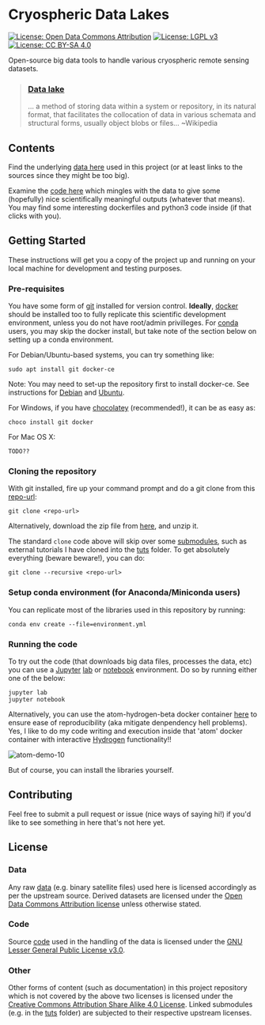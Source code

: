 # Cryospheric Data Lakes

[![License: Open Data Commons Attribution](https://img.shields.io/badge/License-ODC_BY-brightgreen.svg)](https://opendatacommons.org/licenses/by/)
[![License: LGPL v3](https://img.shields.io/badge/License-LGPL%20v3-blue.svg)](https://www.gnu.org/licenses/lgpl-3.0)
[![License: CC BY-SA 4.0](https://img.shields.io/badge/License-CC%20BY--SA%204.0-lightgrey.svg)](https://creativecommons.org/licenses/by-sa/4.0/)

Open-source big data tools to handle various cryospheric remote sensing datasets.

> ### [Data lake](https://en.wikipedia.org/wiki/Data_lake)
> ... a method of storing data within a system or repository, in its natural format, that facilitates the collocation of data in various schemata and structural forms, usually object blobs or files... ~Wikipedia

## Contents

Find the underlying [data here](/data) used in this project (or at least links to the sources since they might be too big).

Examine the [code here](/code) which mingles with the data to give some (hopefully) nice scientifically meaningful outputs (whatever that means).
You may find some interesting dockerfiles and python3 code inside (if that clicks with you).

## Getting Started

These instructions will get you a copy of the project up and running on your local machine for development and testing purposes.

### Pre-requisites

You have some form of [git](https://git-scm.com/) installed for version control.
**Ideally**, [docker](https://www.docker.com/) should be installed too to fully replicate this scientific development environment, unless you do not have root/admin privilleges.
For [conda](https://conda.io) users, you may skip the docker install, but take note of the section below on setting up a conda environment.

For Debian/Ubuntu-based systems, you can try something like:

    sudo apt install git docker-ce

Note: You may need to set-up the repository first to install docker-ce.
See instructions for [Debian](https://docs.docker.com/engine/installation/linux/docker-ce/debian/) and [Ubuntu](https://docs.docker.com/engine/installation/linux/docker-ce/ubuntu/).

For Windows, if you have [chocolatey](https://chocolatey.org/) (recommended!), it can be as easy as:

    choco install git docker

For Mac OS X:

    TODO??

### Cloning the repository

With git installed, fire up your command prompt and do a git clone from this [repo-url](/../../):

    git clone <repo-url>

Alternatively, download the zip file from [here](/../../archive/master.zip), and unzip it.

The standard `clone` code above will skip over some [submodules](https://github.com/blog/2104-working-with-submodules), such as external tutorials I have cloned into the [tuts](/tuts) folder.
To get absolutely everything (beware beware!), you can do:

    git clone --recursive <repo-url>


### Setup conda environment (for Anaconda/Miniconda users)

You can replicate most of the libraries used in this repository by running:
    
    conda env create --file=environment.yml

### Running the code

To try out the code (that downloads big data files, processes the data, etc) you can use a [Jupyter](http://jupyter.org/) [lab](https://jupyterlab.readthedocs.io/en/latest/) or [notebook](https://jupyter-notebook.readthedocs.io/en/stable/) environment.
Do so by running either one of the below:

    jupyter lab
    jupyter notebook

Alternatively, you can use the atom-hydrogen-beta docker container [here](/code/docker#atom) to ensure ease of reproducibility (aka mitigate denpendency hell problems).
Yes, I like to do my code writing and execution inside that 'atom' docker container with interactive [Hydrogen](https://github.com/nteract/hydrogen#hydrogen-) functionality!!

![atom-demo-10](https://user-images.githubusercontent.com/23487320/28195882-1c82e6dc-68a1-11e7-9da9-236918621d5d.gif)

But of course, you can install the libraries yourself.

## Contributing

Feel free to submit a pull request or issue (nice ways of saying hi!) if you'd like to see something in here that's not here yet.

## License

### Data
Any raw [data](/data) (e.g. binary satellite files) used here is licensed accordingly as per the upstream source.
Derived datasets are licensed under the [Open Data Commons Attribution license](https://opendatacommons.org/licenses/by/) unless otherwise stated.

### Code

Source [code](/code) used in the handling of the data is licensed under the [GNU Lesser General Public License v3.0](https://choosealicense.com/licenses/lgpl-3.0/).

### Other

Other forms of content (such as documentation) in this project repository which is not covered by the above two licenses is licensed under the [Creative Commons Attribution Share Alike 4.0 License](https://creativecommons.org/licenses/by-sa/4.0/). Linked submodules (e.g. in the [tuts](/tuts) folder) are subjected to their respective upstream licenses.

